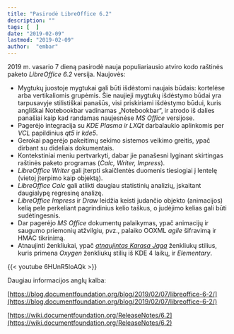 ```yaml
---
title: "Pasirodė LibreOffice 6.2"
description: ""
tags: [  ]
date: "2019-02-09"
lastmod: "2019-02-09"
author:  "embar"
---
```

2019 m. vasario 7 dieną pasirodė nauja populiariausio atviro kodo raštinės paketo _LibreOffice 6.2_ versija. Naujovės:

*   Mygtukų juostoje mygtukai gali būti išdėstomi naujais būdais: kortelėse arba vertikaliomis grupėmis. Šie naujieji mygtukų išdėstymo būdai yra tarpusavyje stilistiškai panašūs, visi priskiriami išdėstymo būdui, kuris angliškai Notebookbar vadinamas „Notebookbar“, ir atrodo iš dalies panašiai kaip kad randamas naujesnėse _MS Office_ versijose.
*   Pagerėjo integracija su _KDE Plasma ir LXQt_ darbalaukio aplinkomis per _VCL_ papildinius _qt5_ ir _kde5_.
*   Gerokai pagerėjo pakeitimų sekimo sistemos veikimo greitis, ypač dirbant su dideliais dokumentais.
*   Kontekstiniai meniu pertvarkyti, dabar jie panašesni lyginant skirtingas raštinės paketo programas (_Calc, Writer, Impress_).
*   _LibreOffice_ _Writer_ gali įterpti skaičlentės duomenis tiesiogiai į lentelę (vietoj įterpimo kaip objektą).
*   _LibreOffice_ _Calc_ gali atlikti daugiau statistinių analizių, įskaitant daugialypę regresinę analizę.
*   _LibreOffice_ _Impress_ ir _Draw_ leidžia keisti judančio objekto (animacijos) kelią pele perkeliant pagrindinius kelio taškus, o judėjimo kelias gali būti sudėtingesnis.
*   Dar pagerėjo _MS Office_ dokumentų palaikymas, ypač animacijų ir saugumo priemonių atžvilgiu, pvz., palaiko OOXML _agile_ šifravimą ir HMAC tikrinimą.
*   Atnaujinti ženkliukai, ypač _[atnaujintas Karasa Jaga](https://libreofficemaster.blogspot.com/2019/02/a-summary-of-libreoffice-karasa-jaga.html)_ ženkliukų stilius, kuris primena _Oxygen_ ženkliukų stilių iš KDE 4 laikų, ir _Elementary_.

{{< youtube 6HUnR5IoAQk >}}

Daugiau informacijos anglų kalba:

[https://blog.documentfoundation.org/blog/2019/02/07/libreoffice-6-2/](https://blog.documentfoundation.org/blog/2019/02/07/libreoffice-6-2/)

[https://wiki.documentfoundation.org/ReleaseNotes/6.2](https://wiki.documentfoundation.org/ReleaseNotes/6.2)
